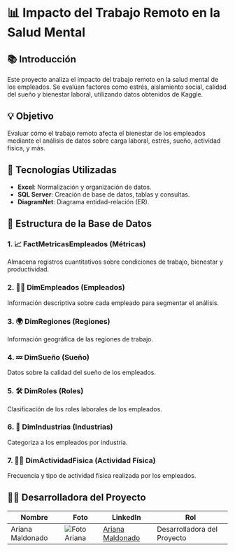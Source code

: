 # 📊 Impacto del Trabajo Remoto en la Salud Mental

## 📚 Introducción
Este proyecto analiza el impacto del trabajo remoto en la salud mental de los empleados. Se evalúan factores como estrés, aislamiento social, calidad del sueño y bienestar laboral, 
utilizando datos obtenidos de Kaggle.

## 💡 Objetivo
Evaluar cómo el trabajo remoto afecta el bienestar de los empleados mediante el análisis de datos sobre carga laboral, estrés, sueño, actividad física, y más.

## 🔎 Tecnologías Utilizadas
- **Excel**: Normalización y organización de datos.
- **SQL Server**: Creación de base de datos, tablas y consultas.
- **DiagramNet**: Diagrama entidad-relación (ER).

## 🔋 Estructura de la Base de Datos

### 1. **📈 FactMetricasEmpleados (Métricas)**
Almacena registros cuantitativos sobre condiciones de trabajo, bienestar y productividad.

### 2. **👨‍💼 DimEmpleados (Empleados)**
Información descriptiva sobre cada empleado para segmentar el análisis.

### 3. **🌍 DimRegiones (Regiones)**
Información geográfica de las regiones de trabajo.

### 4. **💤 DimSueño (Sueño)**
Datos sobre la calidad del sueño de los empleados.

### 5. **🛠 DimRoles (Roles)**
Clasificación de los roles laborales de los empleados.

### 6. **🏢 DimIndustrias (Industrias)**
Categoriza a los empleados por industria.

### 7. **🏃‍♂️ DimActividadFisica (Actividad Física)**
Frecuencia y tipo de actividad física realizada por los empleados.

## 👩‍💻 Desarrolladora del Proyecto

| Nombre              | Foto                                                                 | LinkedIn                                                   | Rol                        |
|---------------------|----------------------------------------------------------------------|------------------------------------------------------------|----------------------------|
| Ariana Maldonado     | ![Foto Ariana](https://media.licdn.com/dms/image/D4D03AQHT0rUxfgAYmA/profile-displayphoto-shrink_800_800/0/1717377885375?e=1723075200&v=beta&t=JLmCbIBHmvBNMbdoTTKI-_OXlnMa4RKKv43wHZkhL_Q) | [Ariana Maldonado](https://www.linkedin.com/in/ariana-maldonado/) | Desarrolladora del Proyecto |



